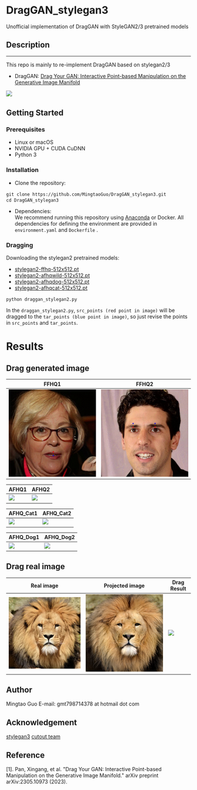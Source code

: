 # DragGAN_stylegan3
Unofficial implementation of DragGAN with StyleGAN2/3 pretrained models
## Description   
--------------

This repo is mainly to re-implement DragGAN based on stylegan2/3
- DragGAN: [Drag Your GAN: Interactive Point-based Manipulation on the
Generative Image Manifold](https://vcai.mpi-inf.mpg.de/projects/DragGAN/)

![](https://github.com/MingtaoGuo/DragGAN_stylegan3/blob/main/resources/intro.png)
## Getting Started
### Prerequisites
- Linux or macOS
- NVIDIA GPU + CUDA CuDNN
- Python 3

### Installation
- Clone the repository:
``` 
git clone https://github.com/MingtaoGuo/DragGAN_stylegan3.git
cd DragGAN_stylegan3
```
- Dependencies:  
We recommend running this repository using [Anaconda](https://docs.anaconda.com/anaconda/install/) or Docker. 
All dependencies for defining the environment are provided in `environment.yaml` and `Dockerfile` .

### Dragging
Downloading the stylegan2 pretrained models:
- [stylegan2-ffhq-512x512.pt](https://drive.google.com/file/d/1OFbkHKkBOtrskyDbOrgVfjoq2eKIiTMs/view?usp=share_link)
- [stylegan2-afhqwild-512x512.pt](https://drive.google.com/file/d/1L4YN1iVC8urhW6EqCzJzJAa_Gz0_Ik7M/view?usp=share_link)
- [stylegan2-afhqdog-512x512.pt](https://drive.google.com/file/d/1pRqs6AEHaAkPaz-YbgXMSCmswhGlKnrt/view?usp=share_link)
- [stylegan2-afhqcat-512x512.pt](https://drive.google.com/file/d/1QUE-70ccfaJaYh890x-16lueoXc9y6V4/view?usp=share_link)
``` 
python draggan_stylegan2.py
```
In the `draggan_stylegan2.py`, `src_points (red point in image)` will be dragged to the `tar_points (blue point in image)`, so just revise the points in `src_points` and `tar_points`.
# Results
## Drag generated image
|FFHQ1|FFHQ2|
|-|-|
|![](https://github.com/MingtaoGuo/DragGAN_pytorch/blob/main/resources/ffhq_400.gif)|![](https://github.com/MingtaoGuo/DragGAN_pytorch/blob/main/resources/ffhq_600.gif)|

|AFHQ1|AFHQ2|
|-|-|
|![](https://github.com/MingtaoGuo/DragGAN_pytorch/blob/main/resources/afhq_100.gif)|![](https://github.com/MingtaoGuo/DragGAN_pytorch/blob/main/resources/afhq_400.gif)|

|AFHQ_Cat1|AFHQ_Cat2|
|-|-|
|![](https://github.com/MingtaoGuo/DragGAN_pytorch/blob/main/resources/afhq_cat_200.gif)|![](https://github.com/MingtaoGuo/DragGAN_pytorch/blob/main/resources/afhq_cat_800.gif)|

|AFHQ_Dog1|AFHQ_Dog2|
|-|-|
|![](https://github.com/MingtaoGuo/DragGAN_pytorch/blob/main/resources/afhq_dog_200.gif)|![](https://github.com/MingtaoGuo/DragGAN_pytorch/blob/main/resources/afhq_dog_800.gif)|
## Drag real image 
|Real image|Projected image|Drag Result|
|-|-|-|
|![](https://github.com/MingtaoGuo/DragGAN_pytorch/blob/main/resources/lion.png)|![](https://github.com/MingtaoGuo/DragGAN_pytorch/blob/main/resources/lion_proj.png)|![](https://github.com/MingtaoGuo/DragGAN_pytorch/blob/main/resources/afhq_lion_600.gif)|

## Author 
Mingtao Guo
E-mail: gmt798714378 at hotmail dot com
## Acknowledgement
[stylegan3](https://github.com/NVlabs/stylegan3)
[cutout team](https://www.cutout.pro/)
## Reference
[1]. Pan, Xingang, et al. "Drag Your GAN: Interactive Point-based Manipulation on the Generative Image Manifold." arXiv preprint arXiv:2305.10973 (2023).
